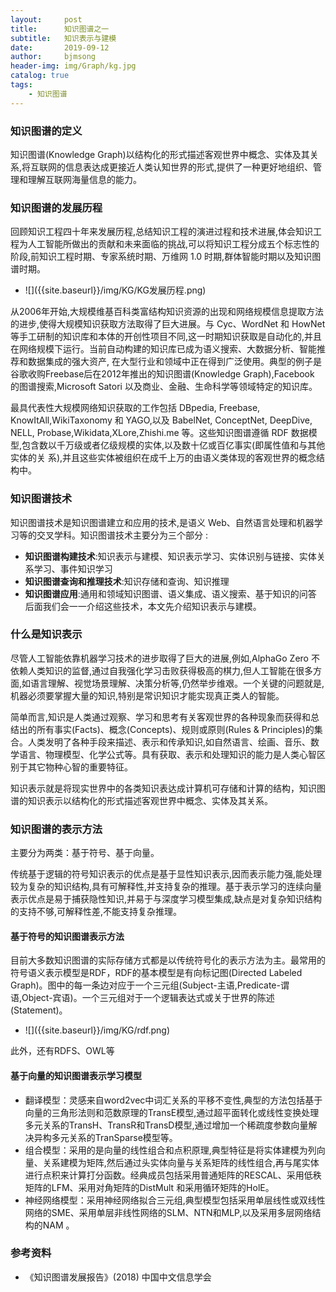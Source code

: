```yaml
---
layout:     post
title:      知识图谱之一
subtitle:   知识表示与建模
date:       2019-09-12
author:     bjmsong
header-img: img/Graph/kg.jpg
catalog: true
tags:
    - 知识图谱
---
```


### 知识图谱的定义
知识图谱(Knowledge Graph)以结构化的形式描述客观世界中概念、实体及其关系,将互联网的信息表达成更接近人类认知世界的形式,提供了一种更好地组织、管理和理解互联网海量信息的能力。

### 知识图谱的发展历程
回顾知识工程四十年来发展历程,总结知识工程的演进过程和技术进展,体会知识工程为人工智能所做出的贡献和未来面临的挑战,可以将知识工程分成五个标志性的阶段,前知识工程时期、专家系统时期、万维网 1.0 时期,群体智能时期以及知识图谱时期。
<ul> 
<li markdown="1"> 
![]({{site.baseurl}}/img/KG/KG发展历程.png) 
</li> 
</ul> 

从2006年开始,大规模维基百科类富结构知识资源的出现和网络规模信息提取方法的进步,使得大规模知识获取方法取得了巨大进展。与 Cyc、WordNet 和 HowNet 等手工研制的知识库和本体的开创性项目不同,这一时期知识获取是自动化的,并且在网络规模下运行。当前自动构建的知识库已成为语义搜索、大数据分析、智能推荐和数据集成的强大资产,
在大型行业和领域中正在得到广泛使用。典型的例子是谷歌收购Freebase后在2012年推出的知识图谱(Knowledge Graph),Facebook 的图谱搜索,Microsoft
Satori 以及商业、金融、生命科学等领域特定的知识库。

最具代表性大规模网络知识获取的工作包括 DBpedia, Freebase, KnowItAll,WikiTaxonomy 和 YAGO,以及 BabelNet, ConceptNet, DeepDive, NELL, Probase,Wikidata,XLore,Zhishi.me 等。这些知识图谱遵循 RDF 数据模型,包含数以千万级或者亿级规模的实体,以及数十亿或百亿事实(即属性值和与其他实体的关
系),并且这些实体被组织在成千上万的由语义类体现的客观世界的概念结构中。

### 知识图谱技术
知识图谱技术是知识图谱建立和应用的技术,是语义 Web、自然语言处理和机器学习等的交叉学科。知识图谱技术主要分为三个部分 : 
- **知识图谱构建技术**:知识表示与建模、知识表示学习、实体识别与链接、实体关系学习、事件知识学习
- **知识图谱查询和推理技术**:知识存储和查询、知识推理
- **知识图谱应用**:通用和领域知识图谱、语义集成、语义搜索、基于知识的问答
后面我们会一一介绍这些技术，本文先介绍知识表示与建模。

### 什么是知识表示
尽管人工智能依靠机器学习技术的进步取得了巨大的进展,例如,AlphaGo Zero 不依赖人类知识的监督,通过自我强化学习击败获得极高的棋力,但人工智能在很多方面,如语言理解、视觉场景理解、决策分析等,仍然举步维艰。一个关键的问题就是,机器必须要掌握大量的知识,特别是常识知识才能实现真正类人的智能。

简单而言,知识是人类通过观察、学习和思考有关客观世界的各种现象而获得和总结出的所有事实(Facts)、概念(Concepts)、规则或原则(Rules & Principles)的集合。人类发明了各种手段来描述、表示和传承知识,如自然语言、绘画、音乐、数学语言、物理模型、化学公式等。具有获取、表示和处理知识的能力是人类心智区别于其它物种心智的重要特征。

知识表示就是将现实世界中的各类知识表达成计算机可存储和计算的结构，知识图谱的知识表示以结构化的形式描述客观世界中概念、实体及其关系。

### 知识图谱的表示方法
主要分为两类：基于符号、基于向量。

传统基于逻辑的符号知识表示的优点是基于显性知识表示,因而表示能力强,能处理较为复杂的知识结构,具有可解释性,并支持复杂的推理。基于表示学习的连续向量表示优点是易于捕获隐性知识,并易于与深度学习模型集成,缺点是对复杂知识结构的支持不够,可解释性差,不能支持复杂推理。
#### 基于符号的知识图谱表示方法
目前大多数知识图谱的实际存储方式都是以传统符号化的表示方法为主。最常用的符号语义表示模型是RDF，RDF的基本模型是有向标记图(Directed Labeled Graph)。图中的每一条边对应于一个三元组(Subject-主语,Predicate-谓语,Object-宾语)。一个三元组对于一个逻辑表达式或关于世界的陈述(Statement)。
<ul> 
<li markdown="1"> 
![]({{site.baseurl}}/img/KG/rdf.png) 
</li> 
</ul> 
此外，还有RDFS、OWL等

#### 基于向量的知识图谱表示学习模型
- 翻译模型：灵感来自word2vec中词汇关系的平移不变性,典型的方法包括基于向量的三角形法则和范数原理的TransE模型,通过超平面转化或线性变换处理多元关系的TransH、TransR和TransD模型,通过增加一个稀疏度参数向量解决异构多元关系的TranSparse模型等。
- 组合模型：采用的是向量的线性组合和点积原理,典型特征是将实体建模为列向量、关系建模为矩阵,然后通过头实体向量与关系矩阵的线性组合,再与尾实体进行点积来计算打分函数。经典成员包括采用普通矩阵的RESCAL、采用低秩矩阵的LFM、采用对角矩阵的DistMult 和采用循环矩阵的HolE。
- 神经网络模型：采用神经网络拟合三元组,典型模型包括采用单层线性或双线性网络的SME、采用单层非线性网络的SLM、NTN和MLP,以及采用多层网络结构的NAM 。


### 参考资料
- 《知识图谱发展报告》(2018) 中国中文信息学会
